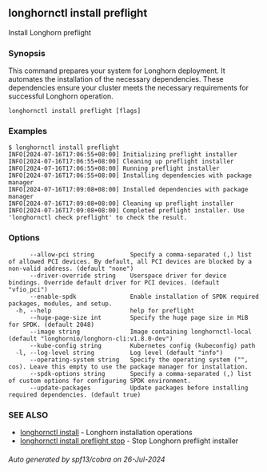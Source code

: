 ## longhornctl install preflight

Install Longhorn preflight

### Synopsis

This command prepares your system for Longhorn deployment. It automates the installation of the necessary dependencies.
These dependencies ensure your cluster meets the necessary requirements for successful Longhorn operation.

```
longhornctl install preflight [flags]
```

### Examples

```
$ longhornctl install preflight
INFO[2024-07-16T17:06:55+08:00] Initializing preflight installer
INFO[2024-07-16T17:06:55+08:00] Cleaning up preflight installer
INFO[2024-07-16T17:06:55+08:00] Running preflight installer
INFO[2024-07-16T17:06:55+08:00] Installing dependencies with package manager
INFO[2024-07-16T17:09:08+08:00] Installed dependencies with package manager
INFO[2024-07-16T17:09:08+08:00] Cleaning up preflight installer
INFO[2024-07-16T17:09:08+08:00] Completed preflight installer. Use 'longhornctl check preflight' to check the result.
```

### Options

```
      --allow-pci string          Specify a comma-separated (,) list of allowed PCI devices. By default, all PCI devices are blocked by a non-valid address. (default "none")
      --driver-override string    Userspace driver for device bindings. Override default driver for PCI devices. (default "vfio_pci")
      --enable-spdk               Enable installation of SPDK required packages, modules, and setup.
  -h, --help                      help for preflight
      --huge-page-size int        Specify the huge page size in MiB for SPDK. (default 2048)
      --image string              Image containing longhornctl-local (default "longhornio/longhorn-cli:v1.8.0-dev")
      --kube-config string        Kubernetes config (kubeconfig) path
  -l, --log-level string          Log level (default "info")
      --operating-system string   Specify the operating system ("", cos). Leave this empty to use the package manager for installation.
      --spdk-options string       Specify a comma-separated (,) list of custom options for configuring SPDK environment.
      --update-packages           Update packages before installing required dependencies. (default true)
```

### SEE ALSO

* [longhornctl install](longhornctl_install.md)	 - Longhorn installation operations
* [longhornctl install preflight stop](longhornctl_install_preflight_stop.md)	 - Stop Longhorn preflight installer

###### Auto generated by spf13/cobra on 26-Jul-2024
